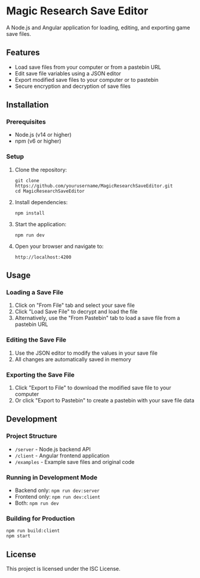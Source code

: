 # Magic Research Save Editor

A Node.js and Angular application for loading, editing, and exporting game save files.

## Features

- Load save files from your computer or from a pastebin URL
- Edit save file variables using a JSON editor
- Export modified save files to your computer or to pastebin
- Secure encryption and decryption of save files

## Installation

### Prerequisites

- Node.js (v14 or higher)
- npm (v6 or higher)

### Setup

1. Clone the repository:
   ```
   git clone https://github.com/yourusername/MagicResearchSaveEditor.git
   cd MagicResearchSaveEditor
   ```

2. Install dependencies:
   ```
   npm install
   ```

3. Start the application:
   ```
   npm run dev
   ```

4. Open your browser and navigate to:
   ```
   http://localhost:4200
   ```

## Usage

### Loading a Save File

1. Click on "From File" tab and select your save file
2. Click "Load Save File" to decrypt and load the file
3. Alternatively, use the "From Pastebin" tab to load a save file from a pastebin URL

### Editing the Save File

1. Use the JSON editor to modify the values in your save file
2. All changes are automatically saved in memory

### Exporting the Save File

1. Click "Export to File" to download the modified save file to your computer
2. Or click "Export to Pastebin" to create a pastebin with your save file data

## Development

### Project Structure

- `/server` - Node.js backend API
- `/client` - Angular frontend application
- `/examples` - Example save files and original code

### Running in Development Mode

- Backend only: `npm run dev:server`
- Frontend only: `npm run dev:client`
- Both: `npm run dev`

### Building for Production

```
npm run build:client
npm start
```

## License

This project is licensed under the ISC License.
